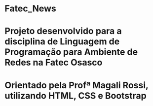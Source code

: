 # Fatec_News
# Projeto desenvolvido para a disciplina de Linguagem de Programação para Ambiente de Redes na Fatec Osasco
# Orientado pela Profª Magali Rossi, utilizando HTML, CSS e Bootstrap
